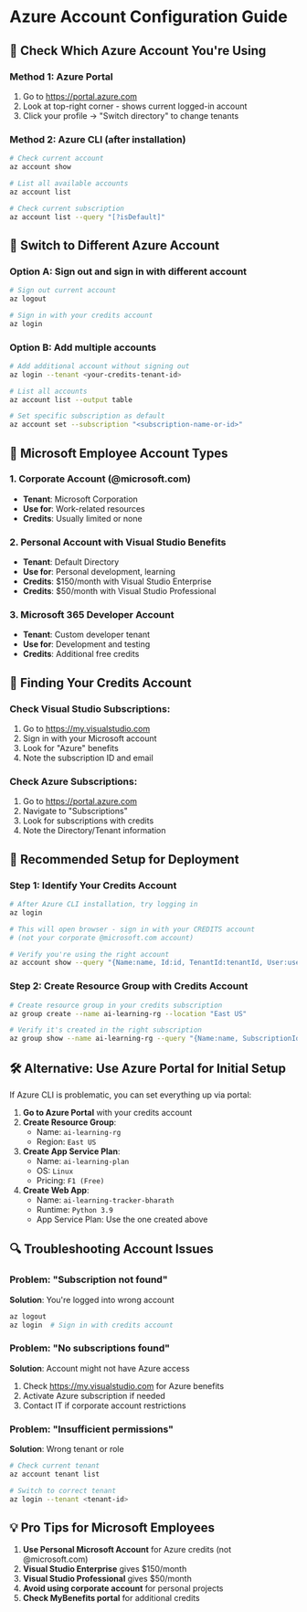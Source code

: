 # Azure Account Configuration Guide

## 🎯 Check Which Azure Account You're Using

### Method 1: Azure Portal
1. Go to https://portal.azure.com
2. Look at top-right corner - shows current logged-in account
3. Click your profile → "Switch directory" to change tenants

### Method 2: Azure CLI (after installation)
```bash
# Check current account
az account show

# List all available accounts
az account list

# Check current subscription
az account list --query "[?isDefault]"
```

## 🔄 Switch to Different Azure Account

### Option A: Sign out and sign in with different account
```bash
# Sign out current account
az logout

# Sign in with your credits account
az login
```

### Option B: Add multiple accounts
```bash
# Add additional account without signing out
az login --tenant <your-credits-tenant-id>

# List all accounts
az account list --output table

# Set specific subscription as default
az account set --subscription "<subscription-name-or-id>"
```

## 🏢 Microsoft Employee Account Types

### 1. Corporate Account (@microsoft.com)
- **Tenant**: Microsoft Corporation
- **Use for**: Work-related resources
- **Credits**: Usually limited or none

### 2. Personal Account with Visual Studio Benefits
- **Tenant**: Default Directory
- **Use for**: Personal development, learning
- **Credits**: $150/month with Visual Studio Enterprise
- **Credits**: $50/month with Visual Studio Professional

### 3. Microsoft 365 Developer Account
- **Tenant**: Custom developer tenant
- **Use for**: Development and testing
- **Credits**: Additional free credits

## 🎯 Finding Your Credits Account

### Check Visual Studio Subscriptions:
1. Go to https://my.visualstudio.com
2. Sign in with your Microsoft account
3. Look for "Azure" benefits
4. Note the subscription ID and email

### Check Azure Subscriptions:
1. Go to https://portal.azure.com
2. Navigate to "Subscriptions"
3. Look for subscriptions with credits
4. Note the Directory/Tenant information

## 🚀 Recommended Setup for Deployment

### Step 1: Identify Your Credits Account
```bash
# After Azure CLI installation, try logging in
az login

# This will open browser - sign in with your CREDITS account
# (not your corporate @microsoft.com account)

# Verify you're using the right account
az account show --query "{Name:name, Id:id, TenantId:tenantId, User:user.name}"
```

### Step 2: Create Resource Group with Credits Account
```bash
# Create resource group in your credits subscription
az group create --name ai-learning-rg --location "East US"

# Verify it's created in the right subscription
az group show --name ai-learning-rg --query "{Name:name, SubscriptionId:id}"
```

## 🛠️ Alternative: Use Azure Portal for Initial Setup

If Azure CLI is problematic, you can set everything up via portal:

1. **Go to Azure Portal** with your credits account
2. **Create Resource Group**: 
   - Name: `ai-learning-rg`
   - Region: `East US`
3. **Create App Service Plan**:
   - Name: `ai-learning-plan`
   - OS: `Linux`
   - Pricing: `F1 (Free)`
4. **Create Web App**:
   - Name: `ai-learning-tracker-bharath`
   - Runtime: `Python 3.9`
   - App Service Plan: Use the one created above

## 🔍 Troubleshooting Account Issues

### Problem: "Subscription not found"
**Solution**: You're logged into wrong account
```bash
az logout
az login  # Sign in with credits account
```

### Problem: "No subscriptions found"
**Solution**: Account might not have Azure access
1. Check https://my.visualstudio.com for Azure benefits
2. Activate Azure subscription if needed
3. Contact IT if corporate account restrictions

### Problem: "Insufficient permissions"
**Solution**: Wrong tenant or role
```bash
# Check current tenant
az account tenant list

# Switch to correct tenant
az login --tenant <tenant-id>
```

## 💡 Pro Tips for Microsoft Employees

1. **Use Personal Microsoft Account** for Azure credits (not @microsoft.com)
2. **Visual Studio Enterprise** gives $150/month
3. **Visual Studio Professional** gives $50/month  
4. **Avoid using corporate account** for personal projects
5. **Check MyBenefits portal** for additional credits
